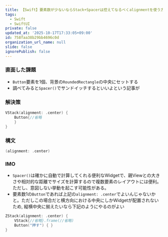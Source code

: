 ```yaml
---
title: 【Swift】要素数が少ないならStack+Spacerは控えてなるべくalignmentを使う方が良いかも
tags:
  - Swift
  - SwiftUI
private: false
updated_at: '2025-10-17T17:33:05+09:00'
id: 758faa38b29bb4696c0d
organization_url_name: null
slide: false
ignorePublish: false
---
```

### 直面した課題
* `Button`要素を1個、背景の`RoundedRectangle`の中央にセットする
* 調べてみると`Spacer()`でサンドイッチするといいよという記事が

### 解決策
```ContentView.swift
VStack(alignment: .center) {
    Button{//省略
    }
}
```

### 構文
```Swift
(alignment: .center)
```

### IMO
* `Spacer()`は確かに自動で計算してくれる便利なWidgetで、親Viewとの大きさや相対的な距離でサイズを計算するので複数要素のレイアウトには便利。ただし、意図しない挙動を起こす可能性がある。
* 要素数1の`Button`であれば上記の`alignment: .center`でよいんじゃないかと。ただしこの場合だと横方向における中央にしかWidgetが配置されないため, 縦横中央に揃えたいなら下記のようにやるのがよい

```Swift
ZStack(alignment: .center) {
    VStack{//省略}.frame(//省略)
    Button("押す") { }
}
```
